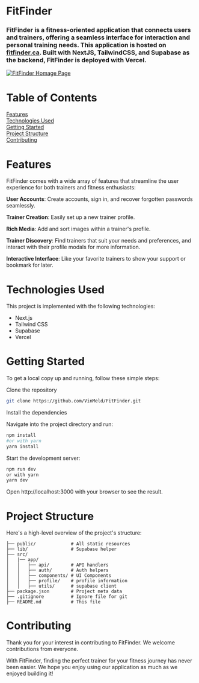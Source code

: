 # FitFinder
### FitFinder is a fitness-oriented application that connects users and trainers, offering a seamless interface for interaction and personal training needs. This application is hosted on [fitfinder.ca](https://fitfinder.ca/). Built with NextJS, TailwindCSS, and Supabase as the backend, FitFinder is deployed with Vercel.

[![FitFinder Homage Page](https://i.imgur.com/8s51v4N.png)](https://fitfinder.ca/)



# Table of Contents
[Features](#features)  
[Technologies Used](#technologies-used)  
[Getting Started](#getting-started)  
[Project Structure](#project-structure)  
[Contributing](#contributing)

# Features
FitFinder comes with a wide array of features that streamline the user experience for both trainers and fitness enthusiasts:

**User Accounts**: Create accounts, sign in, and recover forgotten passwords seamlessly.

**Trainer Creation**: Easily set up a new trainer profile.

**Rich Media**: Add and sort images within a trainer's profile.

**Trainer Discovery**: Find trainers that suit your needs and preferences, and interact with their profile modals for more information.

**Interactive Interface**: Like your favorite trainers to show your support or bookmark for later.

# Technologies Used
This project is implemented with the following technologies:
* Next.js
* Tailwind CSS
* Supabase
* Vercel
# Getting Started
To get a local copy up and running, follow these simple steps:

Clone the repository

```bash
git clone https://github.com/VinMeld/FitFinder.git
```
Install the dependencies

Navigate into the project directory and run:
```bash
npm install
#or with yarn     
yarn install
```

Start the development server:
```bash
npm run dev
or with yarn
yarn dev
```
Open http://localhost:3000 with your browser to see the result.

# Project Structure
Here's a high-level overview of the project's structure:

    ├── public/             # All static resources
    ├── lib/                # Supabase helper
    ├── src/
    │   |── app/
    │   │   ├── api/        # API handlers
    │   │   ├── auth/       # Auth helpers
    │   │   ├── components/ # UI Components 
    │   │   ├── profile/    # profile information
    │   │   ├── utils/      # supabase client
    ├── package.json        # Project meta data
    ├── .gitignore          # Ignore file for git
    ├── README.md           # This file
# Contributing
Thank you for your interest in contributing to FitFinder. We welcome contributions from everyone.

With FitFinder, finding the perfect trainer for your fitness journey has never been easier. We hope you enjoy using our application as much as we enjoyed building it!
